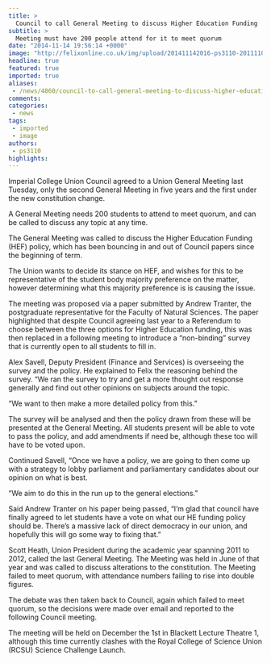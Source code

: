 ```yaml
---
title: >
  Council to call General Meeting to discuss Higher Education Funding
subtitle: >
  Meeting must have 200 people attend for it to meet quorum
date: "2014-11-14 19:56:14 +0000"
image: "http://felixonline.co.uk/img/upload/201411142016-ps3110-201111031936-pk1811-img_6818.jpg"
headline: true
featured: true
imported: true
aliases:
 - /news/4860/council-to-call-general-meeting-to-discuss-higher-education-funding
comments:
categories:
 - news
tags:
 - imported
 - image
authors:
 - ps3110
highlights:
---
```


Imperial College Union Council agreed to a Union General Meeting last Tuesday, only the second General Meeting in five years and the first under the new constitution change.

A General Meeting needs 200 students to attend to meet quorum, and can be called to discuss any topic at any time.

The General Meeting was called to discuss the Higher Education Funding (HEF) policy, which has been bouncing in and out of Council papers since the beginning of term.

The Union wants to decide its stance on HEF, and wishes for this to be representative of the student body majority preference on the matter, however determining what this majority preference is is causing the issue.

The meeting was proposed via a paper submitted by Andrew Tranter, the postgraduate representative for the Faculty of Natural Sciences. The paper highlighted that despite Council agreeing last year to a Referendum to choose between the three options for Higher Education funding, this was then replaced in a following meeting to introduce a “non-binding” survey that is currently open to all students to fill in.

Alex Savell, Deputy President (Finance and Services) is overseeing the survey and the policy. He explained to Felix the reasoning behind the survey. “We ran the survey to try and get a more thought out response generally and find out other opinions on subjects around the topic.

“We want to then make a more detailed policy from this.”

The survey will be analysed and then the policy drawn from these will be presented at the General Meeting. All students present will be able to vote to pass the policy, and add amendments if need be, although these too will have to be voted upon.

Continued Savell, “Once we have a policy, we are going to then come up with a strategy to lobby parliament and parliamentary candidates about our opinion on what is best.

“We aim to do this in the run up to the general elections.”

Said Andrew Tranter on his paper being passed, “I’m glad that council have finally agreed to let students have a vote on what our HE funding policy should be. There’s a massive lack of direct democracy in our union, and hopefully this will go some way to fixing that.”

Scott Heath, Union President during the academic year spanning 2011 to 2012, called the last General Meeting. The Meeting was held in June of that year and was called to discuss alterations to the constitution. The Meeting failed to meet quorum, with attendance numbers failing to rise into double figures.

The debate was then taken back to Council, again which failed to meet quorum, so the decisions were made over email and reported to the following Council meeting.

The meeting will be held on December the 1st in Blackett Lecture Theatre 1, although this time currently clashes with the Royal College of Science Union (RCSU) Science Challenge Launch.
